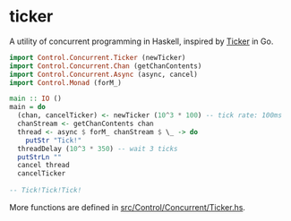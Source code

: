 # ticker

A utility of concurrent programming in Haskell, inspired by [Ticker](https://golang.org/pkg/time/#Ticker) in Go.


```haskell
import Control.Concurrent.Ticker (newTicker)
import Control.Concurrent.Chan (getChanContents)
import Control.Concurrent.Async (async, cancel)
import Control.Monad (forM_)

main :: IO ()
main = do
  (chan, cancelTicker) <- newTicker (10^3 * 100) -- tick rate: 100ms
  chanStream <- getChanContents chan
  thread <- async $ forM_ chanStream $ \_ -> do
    putStr "Tick!"
  threadDelay (10^3 * 350) -- wait 3 ticks
  putStrLn ""
  cancel thread
  cancelTicker
  
-- Tick!Tick!Tick!
```

More functions are defined in [src/Control/Concurrent/Ticker.hs](src/Control/Concurrent/Ticker.hs).
